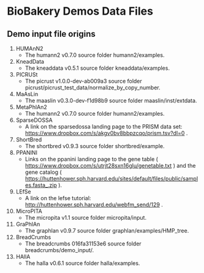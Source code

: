 # BioBakery Demos Data Files

## Demo input file origins

1. HUMAnN2
    * The humann2 v0.7.0 source folder humann2/examples.
2. KneadData
    * The kneaddata v0.5.1 source folder kneaddata/examples.
3. PICRUSt
    * The picrust v1.0.0-dev-ab009a3 source folder picrust/picrust_test_data/normalize_by_copy_number.
4. MaAsLin
    * The maaslin v0.3.0-dev-f1d98b9 source folder maaslin/inst/extdata.
5. MetaPhlAn2
    * The humann2 v0.7.0 source folder humann2/examples.
6. SparseDOSSA
    * A link on the sparsedossa landing page to the PRISM data set: https://www.dropbox.com/s/akgv0bv8bbpzcqo/prism.tsv?dl=0 .
7. ShortBred
    * The shortbred v0.9.3 source folder shortbred/example.
8. PPANINI
    * Links on the ppanini landing page to the gene table ( https://www.dropbox.com/s/utrjt28sxn16glu/genetable.txt ) and the gene catalog ( https://huttenhower.sph.harvard.edu/sites/default/files/public/samples.fasta_.zip ).
9. LEfSe
    * A link on the lefse tutorial: http://huttenhower.sph.harvard.edu/webfm_send/129 .
10. MicroPITA
    * The micropita v1.1 source folder micropita/input.
11. GraPhlAn
    * The graphlan v0.9.7 source folder graphlan/examples/HMP_tree.
12. BreadCrumbs
    * The breadcrumbs 016fa31153e6 source folder breadcrumbs/demo_input/.
13. HAllA
    * The halla v0.6.1 source folder halla/examples.
